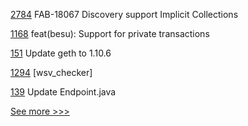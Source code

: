
[2784](https://github.com/hyperledger/fabric/pull/2784) FAB-18067 Discovery support Implicit Collections

[1168](https://github.com/hyperledger/cactus/pull/1168) feat(besu): Support for private transactions

[151](https://github.com/hyperledger-labs/go-perun/pull/151) Update geth to 1.10.6

[1294](https://github.com/hyperledger/iroha/pull/1294) [wsv_checker]

[139](https://github.com/hyperledger/fabric-sdk-java/pull/139) Update Endpoint.java


[See more >>>](https://start-here.hyperledger.org/pull-requests)
